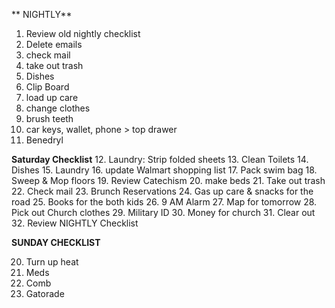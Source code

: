 
** NIGHTLY**
1. Review old nightly checklist
2. Delete emails
3. check mail
4. take out trash
5. Dishes
6. Clip Board
7. load up care
8. change clothes
9. brush teeth
10. car keys, wallet, phone > top drawer
11. Benedryl

**Saturday Checklist**
12. Laundry: Strip folded sheets
13. Clean Toilets
14. Dishes
15. Laundry
16. update Walmart shopping list
17. Pack swim bag
18. Sweep & Mop floors
19. Review Catechism
20. make beds
21. Take out trash
22. Check mail
23. Brunch Reservations
24. Gas up care & snacks for the road
25. Books for the both kids
26. 9 AM Alarm
27. Map for tomorrow
28. Pick out Church clothes 
29. Military ID
30. Money for church
31. Clear out
32. Review NIGHTLY Checklist

**SUNDAY CHECKLIST**

20. Turn up heat
21. Meds
22. Comb
23. Gatorade

